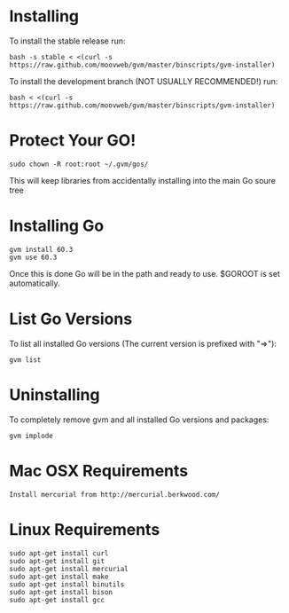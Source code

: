 Installing
==========

To install the stable release run:

    bash -s stable < <(curl -s https://raw.github.com/moovweb/gvm/master/binscripts/gvm-installer)

To install the development branch (NOT USUALLY RECOMMENDED!) run:

    bash < <(curl -s https://raw.github.com/moovweb/gvm/master/binscripts/gvm-installer)

Protect Your GO!
================

    sudo chown -R root:root ~/.gvm/gos/

This will keep libraries from accidentally installing into the main Go soure tree

Installing Go
=============
    gvm install 60.3
    gvm use 60.3
Once this is done Go will be in the path and ready to use. $GOROOT is set automatically.

List Go Versions
================
To list all installed Go versions (The current version is prefixed with "=>"):

    gvm list

Uninstalling
============
To completely remove gvm and all installed Go versions and packages:

    gvm implode

Mac OSX Requirements
====================
    Install mercurial from http://mercurial.berkwood.com/

Linux Requirements
==================
    sudo apt-get install curl
    sudo apt-get install git
    sudo apt-get install mercurial
    sudo apt-get install make
    sudo apt-get install binutils
    sudo apt-get install bison
    sudo apt-get install gcc


